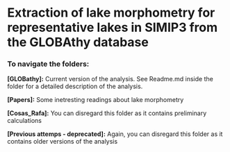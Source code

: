 # Extraction of lake morphometry for representative lakes in SIMIP3 from the GLOBAthy database <br />

### To navigate the folders:<br />

**[GLOBathy]:** Current version of the analysis. See Readme.md inside the folder for a detailed description of the analysis. 

**[Papers]:** Some inetresting readings about lake morphometry

**[Cosas_Rafa]:** You can disregard this folder as it contains preliminary calculations  <br />

**[Previous attemps - deprecated]:** Again, you can disregard this folder as it contains older versions of the analysis 
